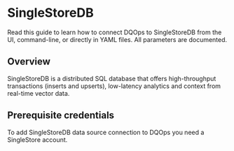 # SingleStoreDB
Read this guide to learn how to connect DQOps to SingleStoreDB from the UI, command-line, or directly in YAML files. All parameters are documented.

## Overview

SingleStoreDB is a distributed SQL database that offers high-throughput transactions (inserts and upserts), low-latency analytics and context from real-time vector data.

## Prerequisite credentials

To add SingleStoreDB data source connection to DQOps you need a SingleStore account. 

